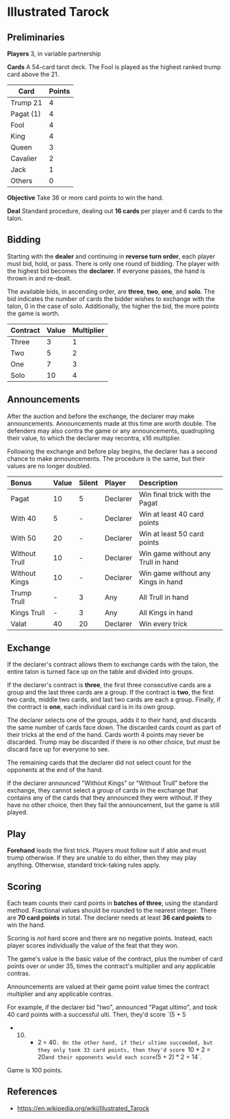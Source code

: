 # Illustrated Tarock

## Preliminaries

**Players** 3, in variable partnership

**Cards** A 54-card tarot deck. The Fool is played as the highest
ranked trump card above the 21.

Card       | Points
---------- | ------
Trump 21   | 4
Pagat (1)  | 4
Fool       | 4
King       | 4
Queen      | 3
Cavalier   | 2
Jack       | 1
Others     | 0

**Objective** Take 36 or more card points to win the hand.

**Deal** Standard procedure, dealing out **16 cards** per player and 6
cards to the talon.

## Bidding

Starting with the **dealer** and continuing in **reverse turn order**,
each player must bid, hold, or pass. There is only one round of
bidding. The player with the highest bid becomes the **declarer**. If
everyone passes, the hand is thrown in and re-dealt.

The available bids, in ascending order, are **three**, **two**,
**one**, and **solo**. The bid indicates the number of cards the
bidder wishes to exchange with the talon, 0 in the case of solo.
Additionally, the higher the bid, the more points the game is worth.

| Contract | Value | Multiplier |
|:---------|:------|:-----------|
| Three    | 3     | 1          |
| Two      | 5     | 2          |
| One      | 7     | 3          |
| Solo     | 10    | 4          |

## Announcements

After the auction and before the exchange, the declarer may make
announcements. Announcements made at this time are worth double. The
defenders may also contra the game or any announcements, quadrupling
their value, to which the declarer may recontra, x16 multiplier.

Following the exchange and before play begins, the declarer has a
second chance to make announcements. The procedure is the same, but
their values are no longer doubled.

| Bonus         | Value | Silent | Player   | Description                        |
|:--------------|:------|:-------|:---------|:-----------------------------------|
| Pagat         | 10    | 5      | Declarer | Win final trick with the Pagat     |
| With 40       | 5     | -      | Declarer | Win at least 40 card points        |
| With 50       | 20    | -      | Declarer | Win at least 50 card points        |
| Without Trull | 10    | -      | Declarer | Win game without any Trull in hand |
| Without Kings | 10    | -      | Declarer | Win game without any Kings in hand |
| Trump Trull   | -     | 3      | Any      | All Trull in hand                  |
| Kings Trull   | -     | 3      | Any      | All Kings in hand                  |
| Valat         | 40    | 20     | Declarer | Win every trick                    |


## Exchange

If the declarer's contract allows them to exchange cards with the
talon, the entire talon is turned face up on the table and divided
into groups.

If the declarer's contract is **three**, the first three consecutive
cards are a group and the last three cards are a group. If the
contract is **two**, the first two cards, middle two cards, and last
two cards are each a group. Finally, if the contract is **one**, each
individual card is in its own group.

The declarer selects one of the groups, adds it to their hand, and
discards the same number of cards face down. The discarded cards count
as part of their tricks at the end of the hand. Cards worth 4 points
may never be discarded. Trump may be discarded if there is no other
choice, but must be discard face up for everyone to see.

The remaining cards that the declarer did not select count for the
opponents at the end of the hand.

If the declarer announced "Without Kings" or "Without Trull" before
the exchange, they cannot select a group of cards in the exchange that
contains any of the cards that they announced they were without. If
they have no other choice, then they fail the announcement, but the
game is still played.

## Play

**Forehand** leads the first trick. Players must follow suit if able
and must trump otherwise. If they are unable to do either, then they
may play anything. Otherwise, standard trick-taking rules apply.

## Scoring

Each team counts their card points in **batches of three**, using the
standard method. Fractional values should be rounded to the nearest
integer. There are **70 card points** in total. The declarer needs at
least **36 card points** to win the hand.

Scoring is _not_ hard score and there are no negative points. Instead,
each player scores individually the value of the feat that they won.

The game's value is the basic value of the contract, plus the number
of card points over or under 35, times the contract's multiplier and
any applicable contras.

Announcements are valued at their game point value times the contract
multiplier and any applicable contras.

For example, if the declarer bid "two", announced "Pagat ultimo", and
took 40 card points with a successful ulti. Then, they'd score `(5 + 5
+ 10) * 2 = 40`. On the other hand, if their ultimo succeeded, but
they only took 33 card points, then they'd score `10 * 2 = 20` and
their opponents would each score `(5 + 2) * 2 = 14`.

Game is 100 points.

## References

- https://en.wikipedia.org/wiki/Illustrated_Tarock
